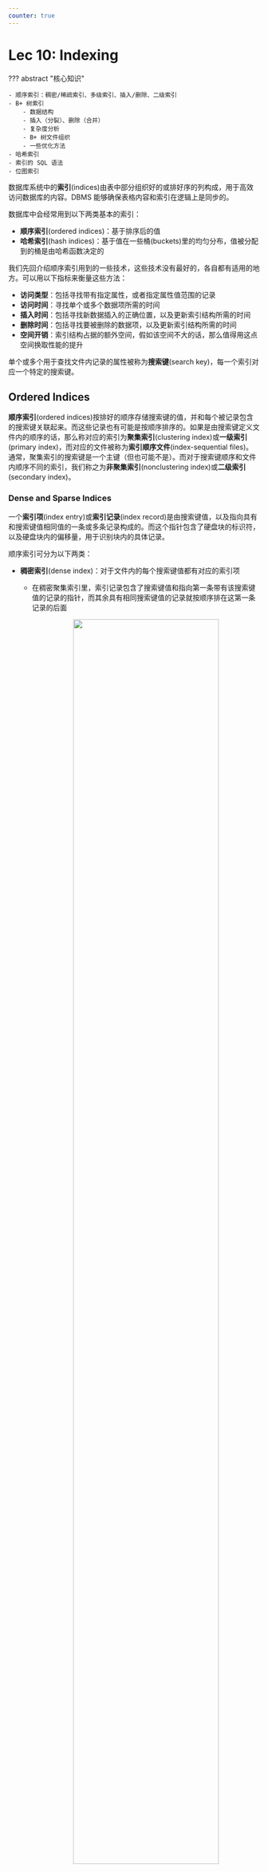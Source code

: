 ```yaml
---
counter: true
---
```


# Lec 10: Indexing

??? abstract "核心知识"

    - 顺序索引：稠密/稀疏索引、多级索引、插入/删除、二级索引
    - B+ 树索引
        - 数据结构
        - 插入（分裂）、删除（合并）
        - 复杂度分析
        - B+ 树文件组织
        - 一些优化方法
    - 哈希索引
    - 索引的 SQL 语法
    - 位图索引

<!-- head 元素一定要放在一级标题下面，不然标题就显示不出来了 -->
<head>
    <script src="https://cdnjs.cloudflare.com/ajax/libs/KaTeX/0.16.7/katex.min.js"
            integrity="sha512-EKW5YvKU3hpyyOcN6jQnAxO/L8gts+YdYV6Yymtl8pk9YlYFtqJgihORuRoBXK8/cOIlappdU6Ms8KdK6yBCgA=="
            crossorigin="anonymous" referrerpolicy="no-referrer">
    </script>
    <link rel="stylesheet" href="https://cdn.jsdelivr.net/npm/pseudocode@latest/build/pseudocode.min.css">
    <script src="https://cdn.jsdelivr.net/npm/pseudocode@latest/build/pseudocode.min.js">
    </script>
</head>

数据库系统中的**索引**(indices)由表中部分组织好的或排好序的列构成，用于高效访问数据库的内容。DBMS 能够确保表格内容和索引在逻辑上是同步的。

数据库中会经常用到以下两类基本的索引：

- **顺序索引**(ordered indices)：基于排序后的值
- **哈希索引**(hash indices)：基于值在一些桶(buckets)里的均匀分布，值被分配到的桶是由哈希函数决定的

我们先回介绍顺序索引用到的一些技术，这些技术没有最好的，各自都有适用的地方。可以用以下指标来衡量这些方法：

- **访问类型**：包括寻找带有指定属性，或者指定属性值范围的记录
- **访问时间**：寻找单个或多个数据项所需的时间
- **插入时间**：包括寻找新数据插入的正确位置，以及更新索引结构所需的时间
- **删除时间**：包括寻找要被删除的数据项，以及更新索引结构所需的时间
- **空间开销**：索引结构占据的额外空间，假如该空间不大的话，那么值得用这点空间换取性能的提升

单个或多个用于查找文件内记录的属性被称为**搜索键**(search key)，每一个索引对应一个特定的搜索键。


## Ordered Indices

**顺序索引**(ordered indices)按排好的顺序存储搜索键的值，并和每个被记录包含的搜索键关联起来。而这些记录也有可能是按顺序排序的。如果是由搜索键定义文件内的顺序的话，那么称对应的索引为**聚集索引**(clustering index)或**一级索引**(primary index)，而对应的文件被称为**索引顺序文件**(index-sequential files)。通常，聚集索引的搜索键是一个主键（但也可能不是）。而对于搜索键顺序和文件内顺序不同的索引，我们称之为**非聚集索引**(nonclustering index)或**二级索引**(secondary index)。


### Dense and Sparse Indices

一个**索引项**(index entry)或**索引记录**(index record)是由搜索键值，以及指向具有和搜索键值相同值的一条或多条记录构成的。而这个指针包含了硬盘块的标识符，以及硬盘块内的偏移量，用于识别块内的具体记录。

顺序索引可分为以下两类：

- **稠密索引**(dense index)：对于文件内的每个搜索键值都有对应的索引项
    - 在稠密聚集索引里，索引记录包含了搜索键值和指向第一条带有该搜索键值的记录的指针，而其余具有相同搜索键值的记录就按顺序排在这第一条记录的后面

        <div style="text-align: center">
            <img src="images/lec10/1.png" width=80%/>
        </div>

    - 在稠密非聚集索引里，索引必须将全部指向带有相同搜索键值的记录的指针存储在列表里

- **稀疏索引**(sparse index)：文件内只有部分搜索键值有对应的索引项
    - 此时**只允许聚集索引**
    - 每个索引项包含了搜索键值和指向第一条带有该搜索键值的记录的指针
    - 为了找到记录，就要找到小于等于我们要找的搜索键值中最大的搜索键值对应的索引项。然后从这条记录出发，顺着指针在文件中寻找，直到找到想要的记录

    <div style="text-align: center">
        <img src="images/lec10/2.png" width=80%/>
    </div>

这种设计中，处理数据库请求的主要成本是将数据块从硬盘带到主存所需的时间。如果索引小到能够放入主存的话，那么搜索的时间就会降低不少。


### Multilevel Indices

当索引很大的时候，查找索引的过程就特别耗时间。为了解决这个问题，我们可以将索引看作文件中的记录，然后为这个索引构建一个稀疏索引。其中原来的索引称为内部索引，而新构建的索引称为外部索引，如下所示：

<div style="text-align: center">
    <img src="images/lec10/3.png" width=60%/>
</div>

要找到某条记录，我们现在外层索引上使用**二分查找**，找到不超过该记录的搜索键值的最大搜索键值对应的记录，对应有一个指向内部索引块的指针。然后在这个内部索引块内找到不超过该记录的搜索键值的最大搜索键值对应的记录，对应有一个指向文件块的指针，这个文件块包含了我们想要寻找的记录。

当索引变得很大很大时，我们可以使用更多级的索引，这称为**多级索引**(multilevel indices)。相比只用二分查找而言，在多级索引上寻找记录能够显著减少 I/O 操作。


### Index Update

#### Insertion

- 首先，系统通过搜索键找到插入记录的地方
- 然后根据不同类型的索引采取不同操作
    - 稠密索引：
        - 如果搜索键值不出现在索引里，那么系统将在合适的位置上插入一个带有该搜索键的新索引
        - 否则的话，
            - 如果索引项存储了指向所有带有相同搜索键的记录的指针，那么系统将在索引项中添加一个指向新记录的指针
            - 否则的话，索引只存储指向第一个带有该搜索键的记录的指针，此时系统将新记录插入到和它搜索键值相同的记录后面
    - 稀疏索引：
        - 假设索引为每个块存储一个项。如果系统创建了新的块，那么就将新的块中得到的搜索键值放入索引中
        - 如果新记录的搜索键值在块内是最小的话，那么系统就讲索引的入口更新到该块上；如果不是的话就不做改动


#### Deletion

删除过程和插入类似：

- 首先，系统要找到要被删除的记录
- 然后根据不同类型的索引采取不同操作
    - 稠密索引：
        - 如果被删除的记录是搜索键值对应的唯一的记录，那么系统将删除掉对应的索引项
        - 否则的话，
            - 如果索引项存储了指向所有带有相同搜索键的记录的指针，那么系统将删除指向被删除记录的指针
            - 否则的话，索引只存储指向第一个带有该搜索键的记录的指针，此时系统将更新索引项，让它指向下一条记录
    - 稀疏索引：
        - 假设索引为每个块存储一个项。如果系统创建了新的块，那么就将新的块中得到的搜索键值放入索引中
        - 否则的话，
            - 如果被删除的记录是该搜索键对应的唯一记录，那么系统将对应的索引记录替换为下一个搜索键值的索引记录。如果下一个搜索键值有索引系那个的话，那么就直接删除，不用被替换
            - 否则的话，指向该记录的搜索键值对应的索引记录会被删除，直接指向下一个有相同搜索键值的记录

---
上述插入和删除的操作同样适用于多级索引中。


### Secondary Indices

前面介绍的二级索引只考虑稀疏索引的情况，事实上二级索引也可以是稠密索引，此时索引的项能够对应全部的搜索键值，并且有指向所有记录的指针。

在候选键上的二级索引好像一个稠密的聚集索引，但区别在于被索引中的连续值指向的一组记录并不是按顺序存储的。

如果一个关系中有多条记录的搜索键值是相同的，那么这样的搜索键称为**非唯一搜索键**(nonunique search key)。

一种在非唯一搜索键上实现二级索引的方法是：二级索引的指针不直接指向记录，而是让每个指针指向一个桶，这个桶里包含了指向文件的指针。下图展示了这样的结构：

<div style="text-align: center">
    <img src="images/lec10/4.png" width=80%/>
</div>

这种方法有一些缺陷：

- 索引访问时间变得更长
- 如果搜索键的重复不多的话，那么会有很多空间被浪费掉

由于二级搜索键的顺序和物理搜索键的顺序不同，所以如果尝试按二级搜索键的顺序扫描文件，那么读取每条记录就好像读取硬盘中的每个块，速度相当慢。

前面介绍的插入和删除过程同样适用于二级索引。

总的来说，二级索引改善了使用除聚集索引的搜索键之外的键进行查询时的表现，但是会为数据库的修改带来额外开销。


## B+ Tree Index Files

索引顺序文件组织的主要缺点是：随着文件规模的增长，索引查找和数据顺序扫描的性能会下降。尽管可通过对文件的重新组织来解决这一问题，但是频繁的重复组织是不能被接受的。因此，我们转而采用 **B+ 树**这一被广泛使用的索引结构，它能够保证在插入和删除数据的情况下仍然能维持效率。尽管 B+ 树会带来额外的插入和删除操作，以及额外空间的开销，但由于能够避免文件的重新组织，因而这点开销是可以被接受的。


### Structure

- B+ 树是一种**平衡树**(balanced tree)，即从根节点出发到叶子节点的所有路径都是等长的。正是这种平衡性质，才让 B+ 树在查找、插入和删除上具有不错的表现
- 下图展示了 B+ 树某个节点的内容，其中有 $n-1$ 个搜索键值 $K_1, K_2, \dots, K_{n-1}$，以及 $n$ 个指针 $P_1, P_2, \dots, P_n$，且搜索键值是排好序的，即对于 $i < j$，有 $K_i < K_j$ 成立

    <div style="text-align: center">
        <img src="images/lec10/5.png" width=70%/>
    </div>

- 先考虑**叶子节点**(leaf node)的结构：对于 $i = 1, \dots, n - 1$，$P_i$ 指向搜索键值为 $K_i$ 的文件记录（元组）；而 $P_n$ 指向下一个叶子节点，以实现高效的顺序文件处理。叶子节点至少有 $\lceil \dfrac{n-1}{2} \rceil$ 个值。
    - 对于叶子节点 $L_i, L_j\ (i < j)$（即 $L_i$ 在 $L_j$ 的左边），$L_i$ 内的每一个搜索键值 $v_i$ 均比 $L_j$ 内的每一个搜索键值 $v_j$ 小

    <div style="text-align: center">
        <img src="images/lec10/6.png" width=90%/>
    </div>

    ??? info "注"

        - 也有 B+ 树的叶子节点有两个指针，分别指向上一个和下一个叶子节点

            <div style="text-align: center">
                <img src="images/lec10/27.png" width=70%/>
            </div>

        - 叶子节点的值也可以是记录的 ID，而且这种实现相当常见

- 而 B+ 树的**非叶子节点**(nonleaf nodes)（有时也称为**内部节点**(internal nodes)）构成了叶子节点的多级（稀疏）索引   
    - 非叶子节点的结构和叶子节点的类似，只是它的指针指向的都是树内节点
    - 每个非叶子节点（不包括根节点）的孩子数量的范围为 $[\lceil \dfrac{n}{2} \rceil, n]$，而根节点孩子数量的范围为 $[2, n]$
    - 节点的指针数称为**扇出**(fanout)
    - 假如某个节点包含 $m (m \le n)$ 个指针，指针 $P_i$ 指向搜索键值比 $K_i$ 小而且不小于 $K_{i-1}$ 的子树；指针 $P_m$ 指向搜索键值不小于 $K_{m-1}$ 的子树；指针 $P_1$ 指向搜索键值比 $K_1$ 小的子树
    - 内部节点的 $K_i$ 值为 $P_{i+1}$ 所指子树的第一个叶子节点的第一个搜索键值

??? example "例子：B+ 数索引结构"

    $n = 4$ 时的 B+ 树：

    <div style="text-align: center">
        <img src="images/lec10/7.png" width=90%/>
    </div>

    $n = 6$ 时的 B+ 树：

    <div style="text-align: center">
        <img src="images/lec10/8.png" width=90%/>
    </div>

前面假设的都是搜索键不重复的情况。如果有重复的搜索键，那么就需要调整一下结构的定义：

- 比如将 $i < j$ 时 $K_i < K_j$ 的条件改为 $K_i \le K_j$ 这样就可以让叶子节点存储重复值了。但这样做会让内部节点也有重复的搜索键值，使得插入和删除操作变得极复杂又昂贵
- 另一种方法是为每个搜索键值用一组记录指针，但这种方法过于复杂，且使访问变得更加低效
- 其实大多数数据库的做法是再拿出一个主键 $A_p$ 和搜索键属性 $a_i$ 并起来，形成一个唯一的复合搜索键 $(a_i, A_p)$


### Quries

下面是在 B+ 树的查询算法：

<pre class="pseudocode" lineNumber="true">
\begin{algorithm}
\caption{Querying a B+ Tree}
\begin{algorithmic}
\PROCEDURE{find}{$v$}
    \STATE
    \COMMENT{Assume no duplicate keys, and returns pointer to the record with}
    \STATE
    \COMMENT{search key value $v$ if such a record exists, and null otherwise}
    \STATE Set $C$ = root node
    \WHILE{($C$ is not a leaf node)}
        \STATE Let $i$ = smallest number such that $v \le C.K_i$
        \IF{there is no such number $i$}
            \STATE $P_m$ = last non-null pointer in the node
            \STATE Set $C = C.P_m$
        \ELIF{($v = C.K_i$)}
            \STATE Set $C = C.K_i$
        \ELSE
            \STATE Set $C = C.P_i$       
            \COMMENT{$v < C.K_i$}
        \ENDIF
    \ENDWHILE
    \STATE
    \COMMENT{$C$ is a leaf node}
    \IF{for some $i$, $K_i = v$}
        \RETURN $P_i$
    \ELSE
        \RETURN null   
        \COMMENT{No record with key value $v$ exists}
    \ENDIF
\ENDPROCEDURE
\end{algorithmic}
\end{algorithm}
</pre>

>个人感觉还是比较好理解的，所以就不做解释了。

此外，我们还能在 B+ 树上查找特定范围 $[lb, ub]$ 内的搜索键值对应的记录，这样的查询称为**范围查询**(range queries)，对应的算法如下所示：

<pre class="pseudocode" lineNumber="true">
\begin{algorithm}
\caption{Range query on B+ tree}
\begin{algorithmic}
\PROCEDURE{findRange}{$lb, ub$}
    \STATE
    \COMMENT{Returns all records with search key value $V$ such that $lb \le V \le ub$}
    \STATE Set resultSet = \{\}
    \STATE Set $C$ = root node
    \WHILE{($C$ is not a leaf node)}
        \STATE Let $i$ = smallest number such that $lb \le C.K_i$
        \IF{there is no such number $i$}
            \STATE $P_m$ = last non-null pointer in the node
            \STATE Set $C = C.P_m$
        \ELIF{($lb = C.K_i$)}
            \STATE Set $C = C.K_i$
        \ELSE
            \STATE Set $C = C.P_i$       
            \COMMENT{$lb < C.K_i$}
        \ENDIF
    \ENDWHILE
    \STATE
    \COMMENT{$C$ is a leaf node}
    \STATE Let $i$ be the least value such that $K_i \ge lb$
    \IF{there is no such $i$}
        \STATE Set $i$ = 1 + number of keys in $C$
        \COMMENT{To force move to next leaf}
    \ENDIF
    \STATE Set done = \FALSE
    \WHILE{(not done)}
        \STATE Let $n$ = number of keys in $C$
        \IF{($i \le n$ \AND $C.K_i \le ub$)}
            \STATE Add $C.P_i$ to resultSet
            \STATE Set i = i + 1
        \ELIF{($i \le n$ \AND $C.K_i > ub$)}
            \STATE done = \TRUE
        \ELIF{($i > n$ \AND $C.P_{n+1}$ is not null)}
            \STATE Set $C = C.P_{n+1}$, and i = 1
            \COMMENT{Move to next leaf}
        \ELSE
            \STATE Set done = \TRUE
            \COMMENT{No more leaves to the right}
        \ENDIF
    \ENDWHILE
    \RETURN resultSet
\ENDPROCEDURE
\end{algorithmic}
\end{algorithm}
</pre>

该算法首先执行类似 $find(lb)$ 的操作，找到起始的叶子节点；然后遍历叶子节点，将那些搜索键值在范围内的记录收集起来，直到发现搜索键值大于 $ub$ 时，或者已经没有可遍历的记录时停止；最后返回收集起来的记录 $resultSet$。

现在我们来考虑一下查询 B+ 数索引的成本：

- 可以发现，如果一共有 $N$ 个记录的话，那么 B+ 树的路径长度不超过 $\lceil \log_{\lceil n/2 \rceil} N\rceil$
- 一般情况下，节点大小和硬盘块的大小是一致的（大概在 4KB 左右）
- 相比一般的树状结构而言，B+ 树的每个节点都很大，所以 B+ 树长得又胖又矮
- 在遍历到最底层的叶子节点时，要查询唯一的搜索键值的话就需要一次额外的随机 I/O 访问
- 范围查询需要额外的成本，因为在到达叶子节点后，还要再检索范围内指针。假如要检索 $M$ 个指针，那么需要访问至多 $\lceil M / (n/2) \rceil + 1$ 个叶子节点。而且，对于二级索引而言，在最坏情况下会带来 $M$ 次的随机 I/O 操作

对于非唯一搜索键，如果想要检索给定搜索键值 $v$ 下的全部记录，那么可以利用过程 $findRange(lb, ub)$，其中 $lb = (v, -\infty), ub = (v, \infty)$，而 $-\infty, \infty$ 分别指代最小和最大的主键值 $A_p$。


### Updates

我们可以将更新记录的过程拆解为：删除旧记录，之后再插入更新后的记录。

在 B+ 树中，插入和删除会更加麻烦，因为要在插入或删除后保留 B+ 树的平衡性，可能因插入后节点过大需要**分裂**(split)开来，也有可能因删除后节点过小需要和其他节点**合并**(coalesce/merge)。这里先暂且不去考虑这些问题，让我们先来大致了解插入和删除的思路：

- **插入**：使用 $find()$ 函数找到插入的叶子节点的位置，然后将搜索键值插入，并确保叶子节点内的搜索键仍然有序
- **删除**：也使用 $find()$ 函数找到要被删除的搜索键值。若存在多个相同的搜索键值，则需要将它们全部找出来并删掉。删掉后还要将被删掉的搜索键值右边的项全部向左移，确保项之间没有空缺

下面详细介绍插入和删除的原理，以及算法。


#### Insertion

为了方便理解，先来看些简单的例子。

??? example "例子"

    === "例1"

        这是原来的 B+ 树：

        <div style="text-align: center">
            <img src="images/lec10/7.png" width=90%/>
        </div>

        插入 Adam 后的 B+ 树：

        <div style="text-align: center">
            <img src="images/lec10/9.png" width=90%/>
        </div>

        继续插入 Lamport 后的 B+ 树：

        <div style="text-align: center">
            <img src="images/lec10/10.png" width=90%/>
        </div>

    === "例2"

        一组动画演示（两个不同的例子）：

        ??? play "动画演示1"

            <div style="text-align: center">
                <img src="images/lec10/28.gif" width=90%/>
            </div>

        ??? play "动画演示2"

            <div style="text-align: center">
                <img src="images/lec10/29.gif" width=90%/>
            </div>

插入操作可以概括为：

1. 找到正确的叶子节点 $L$。
2. 按顺序在 $L$ 内插入新的项。
    - 如果 $L$ 有足够空间的话，插入操作就此结束。
    - 否则（**上溢**(overflow)）将 $L$ 分裂成 $L$ 和 $L_2$ 两个节点。将 $L$ 中原有的项均匀分配到两个节点上，并将中间项复制给父节点。在 $L$ 的父节点里面插入一个指向 $L_2$ 的项。
3. 如果要分裂内部节点的话，同样重新分配里面的项，不要忘记将中间项推到上一层的节点。

插入操作的算法如下所示：

<pre class="pseudocode" lineNumber="true">
\begin{algorithm}
\caption{Insertion of entry in a B+ tree}
\begin{algorithmic}
\PROCEDURE{insert}{$value\ K, pointer\ P$}
    \IF{(tree is empty)}
        \STATE create an empty leaf node $L$, which is also the root
    \ELSE
        \STATE Find the leaf node $L$ that should contain key value $K$
    \ENDIF
    \IF{($L$ has less than $n-1$ key values)}
        \STATE insert\_in\_leaf($L, K, P$)
    \ELSE
        \STATE Create node $L'$
        \STATE Copy $L.P_1, \dots, L.K_{n-1}$ to a block of memory $T$ that can
        \STATE $\quad \quad$ hold $n$ (pointer, key-value) pairs
        \STATE insert\_in\_leaf($T, K, P$)
        \STATE Set $L'.P_n = L.P_n$; Set $L.P_n = L'$
        \STATE Erase $L.P_1$ through $L.K_{n-1}$ from $L$
        \STATE Copy $T.P_1$ through $L.K_{n-1}$ from $L$
        \STATE Copy $T.P_{\lceil n / 2\rceil + 1}$ through $T.K_n$ from $T$ into $L'$ starting at $L'.P_1$
        \STATE Let $K'$ be the smallest key-value in $L'$
        \STATE insert\_in\_parent($L, K', L'$)
    \ENDIF
\ENDPROCEDURE
\end{algorithmic}
\end{algorithm}
</pre>

如果插入操作会导致节点分裂的话，那就要自底向上递归处理分裂的问题，直到没有节点分裂，或者创建了新的根节点为止。

该过程还用到了两个子过程 $insert\_in\_leaf$ 和 $insert\_in\_parent$，算法如下： 

<pre class="pseudocode" lineNumber="true">
\begin{algorithm}
\caption{Subsidiary procedures for insertion of entry in a B+ tree}
\begin{algorithmic}
\PROCEDURE{insertInLeaf}{$node\ L, value\ K, pointer\ P$}
    \STATE
    \COMMENT{Cannot use underlines in procedure names in pseudocode.js}
    \IF{($K < L.K_1$)}
        \STATE insert $P, K$ into $L$ just before $L.P_1$
    \ELSE
        \STATE Let $K_i$ be the highest value in $L$ that is less than or equal to $K$
        \STATE Insert $P, K$ into $L$ just after $L.K_i$
    \ENDIF
\ENDPROCEDURE
\STATE $\quad$
\STATE $\quad$
\PROCEDURE{insertInParent}{$node\ L, value\ K', node\ N'$}
    \STATE
    \COMMENT{Cannot use underlines in procedure names in pseudocode.js}
    \IF{($N$ is the root of the tree)}
        \STATE Create a new node $R$ containing $N, K, N'$
        \COMMENT{$N, N'$ are pointers}
        \STATE Make $R$ the root of the tree
        \RETURN
    \ENDIF
    \STATE Let $P = parent(N)$
    \IF{($P$ has less than $n$ pointers)}
        \STATE Insert ($K', N'$) in $P$ just after $N$
    \ELSE
        \COMMENT{Split $P$}
        \STATE Copy $P$ to a block of memory $T$ that can hold $P$ and $(K', N')$
        \STATE Insert ($K', N'$) into $T$ just after $N$
        \STATE Erase all entries from $P$; Create node $P'$
        \STATE Copy $T.P_1, \dots, T.P_{\lceil (n+1) / 2 \rceil}$ into $P$
        \STATE Let $K'' = T.K_{\lceil (n+1) / 2 \rceil}$
        \STATE Copy $T.K_{\lceil (n+1) / 2 \rceil} \dots T.P_{n+1}$ into $P'$
        \STATE insert\_in\_parent($P, K'', P'$)
    \ENDIF
\ENDPROCEDURE
\end{algorithmic}
\end{algorithm}
</pre>


#### Deletion

同样为了便于理解，先来看这个例子：

??? example "例子"

    === "例1"

        这是原来的 B+ 树：

        <div style="text-align: center">
            <img src="images/lec10/9.png" width=90%/>
        </div>

        删掉 Srinivasan 后的 B+ 树：

        <div style="text-align: center">
            <img src="images/lec10/11.png" width=90%/>
        </div>

        继续删掉 Singh 和 Wu 后的 B+ 树：

        <div style="text-align: center">
            <img src="images/lec10/12.png" width=90%/>
        </div>

        继续删掉 Gold 后的 B+ 树：

        <div style="text-align: center">
            <img src="images/lec10/13.png" width=90%/>
        </div>

    === "例2"

        一组动画演示（两个不同的例子）：

        ??? play "动画演示1"

            <div style="text-align: center">
                <img src="images/lec10/30.gif" width=80%/>
            </div>

        ??? play "动画演示2"

            <div style="text-align: center">
                <img src="images/lec10/31.gif" width=90%/>
            </div>

删除操作的步骤如下：

1. 找到正确的叶子节点 $L$。
2. 移除指定的项。
    - 如果 $L$ 有一半还是满的话，删除操作到此为止。
    - 否则（**下溢**(underflow)）需要先尝试和兄弟节点**合并**；如果合并失败的话（合并后项数超过节点容量）再**重新分配**(redistribute)这两个节点（$L$ 和兄弟节点）的内容（更准确的说法是从兄弟节点中“**借**”(borrow)一个项过来）。
3. 如果要合并的话，必须删除 $L$ 父节点中指向 $L$ 的那项。

!!! warning "注意"

    由于删除操作是自底向上的，所以叶子节点删除哪个值，内部节点并不关心——它只在乎是否出现下溢的情况。因此可能存在某个项不在叶子节点，但是在内部节点的现象。

    >感谢 [@QiuLichao](https://github.com/QiuLichao) 的解释！

下面展示了删除操作的算法：

<pre class="pseudocode" lineNumber="true">
\begin{algorithm}
\caption{Deletion of entry from a B+ tree}
\begin{algorithmic}
\PROCEDURE{delete}{$value\ K, pointer\ P$}
    \STATE find the leaf node $L$ that contains $(K, P)$
    \STATE delete\_entry($L, K, P$)
\ENDPROCEDURE
\STATE $\quad$
\STATE $\quad$
\PROCEDURE{deleteEntry}{$node\ N, value\ K', pointer\ P$}
    \STATE delete($K, P$) from $N$
    \IF{($N$ is the root \AND $N$ has only one remaining child)}
        \STATE make the child of $N$ the new root of the tree and delete $N$
    \ELIF{($N$ has too few values/pointers)}
        \STATE Let $N'$ be the previous or next child of $parent(N)$
        \STATE Let $K'$ be the value between pointers $N$ and $N'$ in $parent(N)$
        \IF{(entries in $N$ and $N'$ can fit in a single node)}
            \STATE
            \COMMENT{Coalesce nodes}
            \IF{($N$ is predecessor of $N'$)}
                \STATE swap\_variables($N, N'$)
            \ENDIF
            \IF{($N$ is not a leaf)}
                \STATE append $K'$ and all pointers and values in $N$ to $N'$
            \ELSE
                \STATE append all $(K_i, P_i)$ pairs in $N$ to $N'$; set $N'.P_n = N.P_n$
            \ENDIF
            \STATE delete\_entry($parent(N), K', N$); delete node $N$
        \ELSE
            \STATE
            \COMMENT{Redistribution: borrow an entry from $N'$}
            \IF{($N'$ is a predecessor of $N$)}
                \IF{($N$ is a nonleaf node)}
                    \STATE let $m$ be such that $N'.P_m$ is the last pointer in $N'$
                    \STATE remove $(N'.K_{m-1}, N'.P_m)$ from $N'$
                    \STATE insert $(N'.P_m, K')$ as the first pointer and value in $N$,
                    \STATE $\quad \quad$ by shifting other pointers and values right
                    \STATE replace $K'$ in $parent(N)$ by $N'.K_{m-1}$
                \ELSE
                    \STATE let $m$ be such that $(N'.P_m, N'.K_m)$ is the last pointer/value
                    \STATE $\quad \quad$ pair in $N'$
                    \STATE remove $(N'.P_m, N'.K_m)$ from $N'$
                    \STATE insert $(N'.P_m, N'.K_m)$ as the first pointer and value in $N$,
                    \STATE $\quad \quad$ by shifting other pointers and values right
                    \STATE replace $K'$ in $parent(N)$ by $N'.K_m$
                \ENDIF
            \ELSE
                \STATE ... symmetric to the $\mathbf{if}$ case ...
            \ENDIF
        \ENDIF
    \ENDIF
\ENDPROCEDURE
\end{algorithmic}
\end{algorithm}
</pre>


### Complexity

尽管 B+ 树的插入和删除操作较为复杂，但是它们仅需相对较少的 I/O 操作，而且和树的高度成正比。

若已知记录数为 $N$，B+ 树节点最大指针数为 $n$（也就是说节点内最多可以放 $n-1$ 个搜索键值），那么树的高度计算公式为：

- **最好情况**（每个节点都塞满）：$H_{\min} = 1 + \lceil \log_n \lceil \dfrac{N}{n-1} \rceil \rceil$
- **最坏情况**（根节点只有2个子树，其他节点只有最大扇出一半数量的子树）：$H_{\max} = 2 + \lfloor \log_{\lceil n / 2 \rceil} \lceil \dfrac{1}{2} \cdot \dfrac{N}{(n-1) / 2} \rceil \rfloor$

虽然 B+ 树仅能保证节点中至少有一半是满的（根据定义），但如果搜索键值是随机被插入进来的话，那么平均每个节点有 2/3 的内容是被填满的；如果是按顺序插入的话，那么还是只有一半是满的。

??? example "例子"

    === "题目"

        <div style="text-align: center">
            <img src="images/lec10/41.png" width=80%/>
        </div>

    === "解答"

        >答案由 Gemini 2.5 pro 生成，且经过笔者验证。

        答案：A

        我们需要先确定B+树的阶数（或扇出率），才能计算其高度。

        1. 计算内部节点的阶数 (p)
        
            一个内部节点包含 `p-1` 个键值和 `p` 个指针。其大小必须小于等于节点大小。

            $$(p-1) \times 32B + p \times 8B \le 2048B$$

            $$32p - 32 + 8p \le 2048$$

            $$40p \le 2080$$

            $$p \le 52$$

            所以，内部节点的阶数（最大扇出）为 **52**。

        2. 计算叶子节点能容纳的条目数 (k)

            一个叶子节点包含多个 `(键值, 记录指针)` 对，以及一个指向下一个叶子节点的指针。

            $$k \times (32B + 8B) + 8B \le 2048B$$

            $$40k \le 2040$$

            $$k \le 51$$

            所以，一个叶子节点最多能容纳 **51** 个索引条目。

        3. 计算树的高度 (h)

            * **叶子节点数量**: `总记录数 / 每个叶子节点的条目数` = `20,000 / 51` ≈ 392.15。因此，至少需要 **393** 个叶子节点。

            * **确定高度**: 设树高为 `h`，根节点为第1层。第 `h` 层的节点数（叶子节点数）必须大于等于393。
                * 如果 h=2，最多有 `52` 个叶子节点，`52 < 393`，不够。
                * 如果 h=3，最多有 `52 * 52 = 2704` 个叶子节点，`2704 > 393`，足够。

            * 因此，B+树的高度 **h = 3**。

        !!! warning "注意"

            Gemini 只讨论了最理想的情况。我们还得考虑最坏情况——可以直接拿例子上面的公式计算：

            $$
            h = 2 + \lfloor \log_{\lceil 26\rceil} \lceil \dfrac{1}{2} \cdot \dfrac{20000}{(25.5)} \rceil \rfloor = 3
            $$

        ---
        总开销 = 索引查询开销 + 数据块读取开销

        1. 索引查询开销
            * 要到达叶子节点，需要从根节点开始，逐层向下访问。树的高度为3，所以需要读取3个节点（根节点、1个中间节点、1个叶子节点）。
            * 每次读取一个新节点都需要一次 `seek`。
            * 开销: **3 seek + 3 transfer**

        2. 数据块读取开销
            * 因为这是**聚集索引**，所以索引项指向的数据记录在物理上是连续存储的。
            * 题目告知结果包含在 **5 个**数据块中。由于数据连续，我们只需要一次 `seek` 来定位到第一个数据块，然后就可以顺序读取这 5 个块。
            * 开销: **1 seek + 5 transfer**

        3. 总开销
            * **Total Seek**: `3 (for index) + 1 (for data) = 4 seek`
            * **Total Transfer**: `3 (for index) + 5 (for data) = 8 transfer`

        最终的开销为 4 seek + 8 transfer。



### Nonunique Search Keys

事实上，前面我们假设了搜索键值都是唯一的。而对于非唯一的搜索键，我们也了解了一种通过创建复合搜索键来使搜索键变得唯一的方法。通过修改 B+ 树的结构，能够让 B+ 树支持重复搜索键的查找、插入和删除操作，具体来说有以下几种方法：

- 每个搜索键值仅存储一次，并为每个搜索键值保留一个记录指针的桶（或列表），以处理非唯一的搜索键。这种方法能够有效利用空间，但是它使得 B+ 树的实现更为复杂，因为桶是变长的，且随叶子节点的变大而变大；而且如果将桶放在不同的硬盘块里，那么还会产生额外的 I/O 操作时间。

    <div style="text-align: center">
        <img src="images/lec10/32.png" width=70%/>
    </div>

- 对每个记录只存储一次搜索键值。该方法能让分裂叶子节点操作保持不变。但它让分裂和查找中间节点的操作变得相当复杂，因为两个叶子可能会包含相同的搜索键值；且会带来更高的空间开销。

    <div style="text-align: center">
        <img src="images/lec10/33.png" width=80%/>
    </div>

而这两种方法的共同缺点是：影响了记录删除的效率，在最坏情况下删除的复杂度与记录数呈线性关系。而在搜索键是唯一的情况下时，记录删除在最坏情况下的复杂度与记录数呈对数关系。

因此，在大多数数据库系统中，B+ 树实现仅用于处理唯一的搜索键，且会通过自动增加记录 id 或别的属性来使搜索键变得唯一。


## B+ Tree Extension

### B+ Tree File Organization

前面介绍过索引顺序文件组织的主要缺点：随文件规模增长，性能不断降低。因此，我们将 B+ 树直接作用在文件上来解决这一问题。具体来说，就是将文件中的真实记录存储在 B+ 树的叶子节点上，我们称这样的文件组织为 **B+ 树文件组织**(B+ tree file organization)。由于记录通常比指针大，因此能被存储在叶子节点内的记录的最大数量比非叶子节点的指针数量更少；可即便如此，我们仍然要求叶子节点有一半内容是满的。一种 B+ 树文件组织如下所示：

<div style="text-align: center">
    <img src="images/lec10/14.png" width=80%/>
</div>

B+ 树文件组织的插入和删除操作和前面介绍过的方法无异，故不再赘述。

在使用 B+ 树文件组织时，空间利用尤为重要，因为一条记录占据的空间远比一个搜索键或指针来的大。我们可以通过在分裂或合并时的重分配(redistribution)操作中<u>考虑更多的兄弟节点</u>来提升空间的利用，这种方法在叶子节点和非叶子节点上均可行。总的来说，如果在重分配时考虑到 $m$ 个节点（$m - 1$ 个兄弟节点），那么每个节点确保获得至少 $\lfloor (m-1)n / m\rfloor$ 个项。然而，考虑更多节点会让更新成本变得更高。

注意到无论是在 B+ 树索引结构还是文件组织中，相邻的叶子节点有可能位于硬盘的不同位置上。尽管在一组新的记录上建立 B+ 树时考虑到为相邻的叶子节点分配连续的硬盘块，但是在多次插入和删除操作后，这里的有序性就会被打破，从而导致硬盘访问时间的增加。因此可能需要通过重构来恢复这个有序性。

B+ 树文件组织可以用于存储大对象（比如 SQL 的 clobs 和 blobs），具体做法是将大对象拆分为多个小记录，这些记录按顺序编号，作为 B+ 树上的搜索键。


### Secondary Indices and Record Relocation

对于 B+ 树这样的文件组织，有时会遇到即使没有更新记录内容，也会导致记录位置被改变的情况。比如 B+ 树的某个叶子节点发生分裂了，那么就会有一些记录被移动到新的节点上，这时所有存储指向这些被移动过的记录的指针的二级索引就要被更新，即使它们对应的记录内容没有发生改变，而这会带来较大的开销。

为了解决这一问题，在二级索引中，我们不再存储指向这些被索引记录的指针，而是存储一级索引的搜索键属性（就是说上层的索引不要存最底层的记录，只要存下一层的索引就行了）。虽然这样会让访问成本更高（需要额外的步骤），但是这能减少文件重组织的成本。


### Indexing Strings

为字符串属性创建 B+ 树索引会有一些问题，下面列出这些问题以及对应的解决方案：

- 字符串可能是变长的
    - 解决方案：（没看懂课本的做法，貌似还是正常的分裂和合并？）
- 字符串可能会很长，导致节点的低扇出，从而让 B+ 树变得很高
    - 解决方案：通过**前缀压缩**(prefix compression)（仅存储搜索键值的前缀部分，但足以区分搜索键值）提升扇出


### Bulk Loading of B+ Tree Indices

**批量加载**(bulk loading)是指一次向索引插入多个项的操作。一种实现方法是：

- 创建一个包含关系中的索引项的临时文件
- 然后按搜索键为文件内容排序（后面会介绍一些高效的排序算法）
    - 这样做的好处是：如果按排好的顺序插入项的话，那么这些项也是连续进入某个节点的，那么只需要向该节点写入一次即可。
    - 如果 B+ 树是空的话，那么所有节点仅需一次写入即可。具体来说，可通过**自底向上**(bottom-up)的 B+ 树构造实现更快的构造。大多数数据库系统都会用到排序和自底向上构造的技术。
- 扫描排好序的文件，将项插入到索引中


### Design Choice

在 B+ 树的设计中，我们需要考虑以下因素：

- **节点大小**
    - 存储设备的速度越慢，对应的 B+ 树最优节点大小越大
        - HDD：~1 MB
        - SSD：~10 KB
        - 内存：~512 B
    - 最优大小还取决于工作量，比如叶子节点的扫描和从根节点到叶子结点的遍历所需的节点大小不同
- **合并阈值**(merge threshold)
    - 有些 DBMS 在节点内容低于一半时不会进行合并操作
        - B+ 树节点内的平均占据率为 69%
    - 延迟更新操作能够减少重新组织的量
    - 或者也可以让小节点存在，然后周期性地重新组织整棵树
- **变长键**(variable-length keys)，包括以下方法：
    - 指针：将指向元组属性的指针作为键存储起来，可节省空间但影响效率（这样的树也称为 T 树(T-trees)）
    - 变长节点：索引中的节点大小是可变的，需要谨慎的内存管理，所以一般不会用这种方法
    - 填充：总是将键填充至该键类型的最大长度，但会造成很大的空间浪费，所以一般也不会用
    - 键映射/间接引用：将映射到键值列表的指针数组嵌入到节点中，不仅能节省空间，有时还可以加快查询速度
- **节点内搜索**(intra-node search)
    - 线性搜索：
        - 从头到尾扫描节点内的键，无需担心排序问题，使得插入和删除更快；但时间复杂度为 $O(n)$，效率不高
        - 可通过 SIMD 指令实现向量化
    - 二分搜索：跳至中间键，根据比较结果选择左侧或右侧节点进行下一步的比较，效率更高（时间复杂度 $O(\log n)$）；但插入操作的成本会更大，因为我们必须要维护节点的顺序
    - 插值搜索：基于已知的键的分布（利用节点内的元数据），估计目标键的位置。虽然这是最快的方法，但应用场景很少


### Optimizations

设计 B+ 树时还可以考虑以下优化方案：

- **前缀压缩**(prefix compression)
    - 相同叶子节点内（排好序）的键可能有相同的前缀
    - 在这种情况下，我们就不存储完整的键，而是先提取共同的前缀，然后为每个键存储唯一的后缀

    <div style="text-align: center">
        <img src="images/lec10/34.png" width=40%/>
    </div>

- **去重**(deduplication)
    - 如果存在不唯一索引，那么就可能会有某个叶子节点存储一个键的多份拷贝的情况
    - 此时叶子结点可以仅存储其中一份拷贝，但需要维护一个由包含该键的元组构成的“文档列表(posting list)”（类似哈希表）

    <div style="text-align: center">
        <img src="images/lec10/35.png" width=50%/>
    </div>

- **后缀截断**(suffix truncation)
    - 内部节点中的键仅用于“引导流量”
    - 所以内部节点仅存储需要的最小前缀，仍然确保正确的引导

    <div style="text-align: center">
        <img src="images/lec10/36.gif" width=50%/>
    </div>

- **指针混编**(pointer swizzling)
    - 节点使用页 id，以引用其他索引的节点。DBMS 在遍历时必须从页表中获取相应的内存位置
    - 如果要找的页被钉在缓存池中，那么就要存储原始指针而非页 id，避免从页表中查找地址

    ??? example "例子"

        === "原来（存储页 id）"

            <div style="text-align: center">
                <img src="images/lec10/37.png" width=50%/>
            </div>

        === "现在（存储页的原始指针）"

            <div style="text-align: center">
                <img src="images/lec10/38.png" width=50%/>
            </div>

            可以看到，现在我们就无需访问缓存池就可以知道页的地址了！


- **批量插入**(bulk insert)：构建一棵新的 B+ 树的最快方法是先对键排序，然后自底向上构建索引

    <div style="text-align: center">
        <img src="images/lec10/39.png" width=70%/>
    </div>


### B Tree Index Files

**B 树索引**和 B+ 树索引类似，但主要的区别是 B 树消除了搜索键值的存储冗余，也就是说每个搜索键值在 B 树中仅出现一次（如果搜索键值是唯一的话）。因此，在 B 树的非叶子节点上，每个搜索键都要用一个额外的指针指向文件记录或者装有关联搜索键的桶。下图就是一个 B 树索引的例子：

<div style="text-align: center">
    <img src="images/lec10/15.png" width=90%/>
</div>

下面两张图分别展示了 B 树的叶子节点（图 a）和非叶子节点（图 b）的结构：

<div style="text-align: center">
    <img src="images/lec10/16.png" width=70%/>
</div>

在非叶子节点中，$P_i$ 表示树指针，$B_i$ 表示桶或文件记录指针。在一般的 B 树中，叶子节点里有 $n-1$ 个键，非叶子节点里有 $m-1$ 个键，其中 $m < n$。

在 B 树上进行查找时，有时我们可能在到达叶子节点前就找到了想要找的值。但是由于非叶子节点上的搜索键数量相比 B+ 树更少，即有更少的扇出，所以 B 树会比（存储相同内容的） B+ 树更高。总的来说 B 树上的查找时间和搜索键数量的对数呈正比。

B 树的删除操作更为复杂，因为被删除的项还可能会出现在非叶子节点上。具体来说，如果搜索键 $K_i$ 被删掉的话，那么出现在 $P_{i+1}$ 所指向的子树中最小的搜索键必须被移动到原来被 $K_i$ 占据的地方。相对而言，插入操作只是变得略微复杂些。

对于更大规模的索引，B 树的空间优势没法显现出来。因此大多数的数据库系统还是采用 B+ 树。


### Indexing on Flash Storage

前面的介绍中，我们都是假设数据被存储在硬盘中——现在我们来看一下将索引用于闪存或 SSD 的情况。

- B+ 树的节点大小和闪存页的大小相匹配
- 前面介绍过的批量加载和自底向上构建的方法仍然适用于 SSD 中，且仍然能发挥不错的效果。对于后者，它还能减少页的写操作（之前介绍过，闪存的写操作比较复杂），从而能显著提升性能
- 为了降低闪存的擦除次数，一种方法是为 B+ 树的内部节点添加缓冲区，用于临时记录更新情况，之后将更新操作下传到更低层的节点上；另一种方法是创建多棵树，并将它们合并起来


### Indexing in Main Memory

当然也可以对在内存中的数据进行索引！

- 如果 B+ 书的节点小到能够放在一个高速缓存行里，那么会为在内存中的数据带来更好的性能，因为这样的 B+ 树能让索引操作遇到的高速缓存失效的情况更少


## Hash Indices

**哈希**(hashing)是一种在内存中建立索引的常用技术，这样的索引可能被临时用于连接操作或作为主存数据库的永久结构。哈希也能够用于组织文件内的记录，尽管实际上用的不多。下面我们仅关注在内存中的哈希索引。

???+ note "哈希表(hash tables)"

    - 哈希表实现了一种关联数组（键 -> 值）的抽象数据类型，里面的内容是无序的
    - 访问哈希表的平均时间复杂度为 $O(1)$（最坏情况下的时间复杂度为 $O(n)$），空间复杂度为 $O(n)$
        - 虽然看起来只有 $O(1)$，但在现实情况下我们不能忽视常数的影响
    - 哈希表的实现包含以下部分：
        - **哈希函数**(hash functions)：实现了将一个较大的键空间映射到一个较小的域内，用于计算数组（桶或槽）的索引位置。
            - 在选择哈希函数时，我们需要权衡**速度**与**冲突概率**（即两个键被映射到同一槽位的情况）。
            - 在极端情况下，一个总是返回相同值的哈希函数虽然速度极快，但会导致持续的冲突；而另一个极端是"完美"哈希函数虽能完全避免冲突，但其计算速度过于缓慢。所以最好的方案是介于两者之间的——在保持较快运算速度的同时实现较低的冲突率。
            - 这里我们不会考虑[用于密码学的安全哈希函数](https://en.wikipedia.org/wiki/Cryptographic_hash_function)，因为这样的哈希函数是在 DBMS 内部实现的，我们无需担心信息泄露的问题。
        - **哈希方案**(hash schemes)：处理哈希后冲突的方法。我们需要权衡好通过分配更大的哈希表以减少冲突，和冲突发生时执行额外操作这两种方案。


在哈希中，我们用**桶**(bucket)来指代一个存储单条或多条记录的存储单元，它一般是一个关于索引项或记录（用于**哈希文件组织**(hash file organization)中）的链表。形式上，我们用 $K$ 表示所有搜索键值的集合，$B$ 表示所有桶地址的集合，那么**哈希函数**(hash function) $h$ 就是一个从 $K$ 到 $B$ 的一个函数。这个桶集合实际上是一个指针数组，每个指针存储的是链表（桶）的头。

要想插入一条搜索键值为 $K_i$ 的记录，我们先计算 $h(K_i)$，得到该记录对应的桶地址，然后我们将这条记录的索引项加到偏移量为 $i$ 的列表上。这种方法称为**溢出链**(overflow chaining)，有时也称为**闭寻址**(closed addressing)。也有一种开寻址的方法，但不适合用于数据库的索引中，因为开寻址不支持高效的删除操作。

哈希索引支持对搜索键的相等性**查询**（比一比哈希函数值就行了），但不支持范围查询（而 B+ 树均支持）。而**删除**操作相当直接：用哈希函数找到对应的桶后，删除桶里的指定记录就行了。

对于插入操作，如果桶没有足够多的空间的话，那么就发生了**桶溢出**(bucket overflow)的问题，这时就要用**溢出桶**(overflow buckets)来解决这一问题。具体来说：如果记录必须要被插入到桶 $b$，而 $b$ 是满的话，那么系统将为 $b$ 提供一个溢出桶，然后将记录插入到这个溢出桶里。如果溢出桶也满的话，那么系统就会再提供一个溢出桶，以此类推。这些溢出桶用一个链表连接起来，就得到了前面提到的**溢出链**，如下所示：

<div style="text-align: center">
    <img src="images/lec10/17.png" width=60%/>
</div>

如果我们能够提前知道需要被索引的记录数量的话，那么我们就能分配足够大的桶，从而避免了桶溢出的问题。

当多个记录对应的搜索键值相等时，就会导致记录（在所有桶的）分布的不均匀（或称为**偏斜**(skew)），这很有可能是因为我们选择的哈希函数不够好。因此在选择哈希函数时要注意这个问题，以减小偏斜的发生。

为了减小桶溢出的概率，我们让桶的数量为 $\dfrac{n_r}{f_r} \cdot (1 + d)$，其中 $n_r$ 为记录总数，$f_r$ 为每个桶的记录数量，$d$ 是一个任意数值(fudge factor)，通常设为 0.2 左右。此时桶内 20% 的空间是空的，虽然看起来有些浪费空间，但它能够减少桶溢出的发生。

前面介绍的哈希索引都是固定桶数的，这种哈希称为**静态哈希**(static hashing)，它有一个问题：我们需要知道有多少记录被存储在索引里，否则的话桶的容量可能不太够用。为了解决这个问题，当记录量大到一定程度时就要重构哈希索引，增加桶的数量，但这样做会耗费不少时间。像这种能够让桶的数量增长的哈希称为**动态哈希**(dynamic hashing)，**线性哈希**(linear hashing)和**可扩展哈希**(extendable hashing)都属于此类。

??? info "更多的哈希方案！"

    这一部分属于进阶内容，这里只是稍微带过一下，感兴趣的读者可以自行查阅资料了解。下面将根据静态和动态之分来列举一些常见的方案：

    - 静态哈希方案

        - **线性探测哈希**(linear probe hashing)：见我的 [FDS 笔记](../../algorithms/fds/5.md#open-addressing)，里面还讲了一些更进阶的算法

            ??? play "动画演示"

                <div style="text-align: center">
                    <img src="images/lec10/21.gif" width=70%/>
                </div>

        - **布谷鸟哈希**(cuckoo hashing)：使用多个哈希函数，在哈希表上找到多个可插入的位置

            ??? play "动画演示"

                <div style="text-align: center">
                    <img src="images/lec10/22.gif" width=70%/>
                </div>

            - 在插入前，检查这些位置上是否是空的，然后从空位置上挑一个放进去
            - 如果没有空位置，就驱逐其中一个位置上的元素，然后重新哈希，找到新位置
            - 此时查找和删除的时间复杂度均为 $O(1)$


    - 动态哈希方案
        - **链哈希**(chained hashing)：就是正文部分主要介绍的哈希方案，这里就不展开介绍了

            ??? play "动画演示"

                <div style="text-align: center">
                    <img src="images/lec10/23.gif" width=80%/>
                </div>

        - **可扩展哈希**(extendible hashing)：链哈希的一种变体，能使哈希表中多个槽位指向相同的桶链。背后的思想是：分裂并移动桶的内容，并增加查找哈希表中条目时需要检查的位数。

            ??? play "动画演示"

                <div style="text-align: center">
                    <img src="images/lec10/24.gif" width=80%/>
                </div>

        - **线性哈希**(linear hashing)：

            - 哈希表维护一个跟踪下一个要分裂的桶的指针；当任意桶出现溢出时，就分裂这个指针指向的桶。
            - 使用多重哈希，为给定的键找到正确的桶
            - 可采用不同的溢出处理方法

            ??? play "动画演示"

                === "查找和插入"

                    <div style="text-align: center">
                        <img src="images/lec10/25.gif" width=90%/>
                    </div>

                === "删除"
                    
                    <div style="text-align: center">
                        <img src="images/lec10/26.gif" width=90%/>
                    </div>


## Multiple-Key Access

前面讲到的搜索键大多是由单个属性构成的，而对于由多个属性构成的搜索键，我们称为**复合搜索键**(composite search keys)。假如对属性 $A_1, \dots, A_n$ 索引，那么搜索键值可以被表示为 $(a_1, \dots, a_n)$ 的元组形式。此时搜索键值的顺序遵循**词典序**(lexicographic ordering)。

对于某些查询，使用复合搜索键构成的索引能够提升查询效率。比如对于以下查询：

```sql
SELECT ID
FROM instructor
WHERE dept_name = 'Finance' AND salary = 80000;
```

我们创建复合搜索键 $(dept\_name, salary)$，并在其基础上建立起有序索引（比如 B+ 树索引），从而实现高效的查找。

实际上，上述复合搜索键还适用一个为相等条件，一个为范围条件的查询，以及单属性的查询，比如：

```sql
SELECT ID
FROM instructor
WHERE dept_name = 'Finance' AND salary < 80000;

SELECT ID
FROM instructor
WHERE dept_name = 'Finance';
```

但这种搜索键不适用于两个属性均为范围条件的查询，比如：

```sql
SELECT ID
FROM instructor
WHERE dept_name < 'Finance' AND salary < 80000;
```

因为满足条件的这些记录可能位于不同的硬盘块内，而文件内的记录是有序的，因此会带来很多的 I/O 操作。

---
**覆盖索引**(covering indices)：存储某些属性（并非搜索键属性）以及指向记录的指针的索引。使用这种索引能够减小搜索键的规模，从而为非叶子节点带来更大的删除，降低索引树的高度。


## Indices in SQL

- 虽然 SQL 标准里没有指明任何和索引相关的语法，但大多数的数据库支持用 SQL 命令创建和删除索引，语法格式大致如下：

    ```sql
    CREATE INDEX <index-name> ON <relation-name> (<attribute-list>);
    DROP INDEX <index-name>;
    ```

- 如果想要将候选键作为搜索键的话，可以用 `CREATE UNIQUE INDEX` 来实现。
- 当用户发起的查询能够从索引中获利的话，那么 SQL 查询处理器会自动使用该索引。
- 对那些在查询语句中作为选择条件或连接条件的属性而言，索引会很有帮助，因为它能够显著减少查询的成本。
- 然而，如果创建太多的索引的话，就会降低更新的处理，因为更新操作也会涉及到所有受影响的索引，所以在创建索引前要先想好是否有必要用到这个索引。
- 如果某个关系有主键的话，那么大多数数据库系统会自动根据主键创建索引，如果不这么做的话，当插入元组的时候，整个关系都要被扫描一遍，以确保主键约束是满足的。
- 通常，为外键属性创建索引是一个好主意，因为大多数的连接操作都是在外键索引和主键索引属性上进行的，对这种情况而言查询的效率会因为索引而变得更高。


## Write-Optimized Index Structure

B+ 树索引结构的一大缺点是随机的写操作对性能带来了负面影响。在 SSD 上，虽然随机 I/O 操作相当快，但写操作的成本还是很大。因此，我们接下来会介绍一些写优化的索引结构，来处理高写入/插入率带来的工作量。


### LSM Trees

**LSM 树**，全称**日志结构合并树**(log-structured merge tree)，是由多棵 B+ 树构成的，包括一棵在内存里的树 $L_0$，以及在硬盘里的树 $L_1, L_2, \dots, L_k$ 构成的，其中 $k$ 称为层级。下图展示了 $k=3$ 时的 LSM 树：

<div style="text-align: center">
    <img src="images/lec10/18.png" width=60%/>
</div>

- 索引的查找过程为：先对每棵树进行单独的查找操作，然后合并查找结果。
- 向 LSM 树插入一条记录时，
    - 首先将该记录插入到在内存中的 $L_0$（系统为其分配了相当大的内存空间）。如果内存空间已满的话，那么就要将数据从内存移到硬盘里的 B+ 树上。
    - 具体来说，如果 $L_1$ 是空的话，那么就将整个 $L_0$ 写入到 $L_1$ 上；否则的话，按键的升序扫描 $L_0$ 的叶子层级，然后将里面的项和 $L_1$ 的叶子层级里的项合并起来（同样需要扫描）。然后用自底向上的构建方法，根据合并后的项来创建新的 B+ 树，用这棵新的树替代旧的 $L_1$。
    - 上述方法的好处是能确保新树的叶子节点是顺序定位的，以避免随机 I/O 操作；同时确保叶子是满的，减少了空间开销。
    - 但拷贝树需要不小的成本，所以这里介绍一些降低成本的方法：
        - 使用多级树，其中树 $L_{i+1}$ 的最大容量是 $L_i$ 的 $k$ 倍，因此每个记录之多被写入 $k$ 次。级数和 $\log_k (I/M)$ 成正比，其中 $I$ 是总项数，$M$ 是 $L_0$ 的项数
        - 除了 $L_0$ 外，每级树都有至多 $b$ 棵树（原来只有1棵树），这种变体称为**按步合并索引**(stepped-merge index)，它能够显著降低插入成本，但增加了查询成本
- 删除操作无需删除已有的索引项，而是插入一个**删除项**(deletion entry)，用于表明哪个索引项被删掉了。插入删除项的过程和插入一个普通索引项的过程是相同的。
    - 所以查找操作就要多出一步了：如果某些项存在删除项，那么在查找指定搜索键时需要同时找到原来的索引项以及删除项。如果发现删除项的话，那么就不返回原来的索引项。
- 更新操作和删除类似，也要插入一个更新项。更新在合并操作中完成。

??? example "例子"

    === "题目"

        <div style="text-align: center">
            <img src="images/lec10/45.png" width=80%/>
        </div>

    === "解答"

        <div style="text-align: center">
            <img src="images/lec10/46.png" width=80%/>
        </div>

        下面是来自 Gemini 2.5 pro 的解析（虽然 Gemini 看错上标了，但解题思路没问题）：

        <div style="text-align: center">
            <img src="images/lec10/47.png" width=80%/>
        </div>        


### Buffer Trees

**缓冲区树**是在 B+ 树的基础上，让每个内部节点（包括根节点）都有一个关联的缓冲区。节点的结构如下所示：

<div style="text-align: center">
    <img src="images/lec10/19.png" width=80%/>
</div>

- 插入：
    - 在插入索引记录时，不是先遍历叶子节点，而是先将其插入到根节点的缓冲区中
    - 如果缓冲区满了的话，那么缓冲区内的每个索引记录被推向下一级合适的孩子节点的缓冲区内，以此类推
    - 在被向下推之前，所有在缓冲区内的记录都是按搜索键排好序的
    - 如果下一级节点是叶子节点的话，那么索引记录就按正常方法插入到叶子节点中就行了
    - 如果叶子节点满了的话就执行分裂操作，此时有可能会让内部节点分裂，对应的缓冲区同样需要分裂
- 查找：
    - 相比普通的 B+ 树查找，多了这样一步：在遍历内部节点时，检查一下节点的缓冲区内是否有要查找的搜索键值
    - 范围查找同样适用
- 删除和更新：
    - 和 LSM 树类似，也要插入删除项和更新项
    - 也可以使用一般的 B+ 树算法，但这样会带来更大的 I/O 成本

在最坏情况下，缓冲区树在 I/O 运算次数的上界会比 LSM 树更低。且对于读操作而言，缓冲区树会比 LSM 树快不少。然而对于写操作而言，缓冲区树的表现更差，因为它要求更多的随机 I/O，因此花费更多的寻道时间。因此当写操作更多时，优先使用 LSM 树；当读操作更多时，优先使用缓冲区树。

??? example "例子"

    === "题目"

        <div style="text-align: center">
            <img src="images/lec10/43.png" width=80%/>
        </div>

    === "解答"

        <div style="text-align: center">
            <img src="images/lec10/44.png" width=80%/>
        </div>


### B$\varepsilon$-Trees

我们不立即对 B+ 树更新，而是将更新存储在内部节点对应键值项的日志缓存中。这样的树称为[**分形树**](https://en.wikipedia.org/wiki/Fractal_tree_index)(fractal trees)或 **$B\varepsilon$ 树**。当缓冲区填满时，更新会逐步向下级节点增量式地传递。

??? play "动画演示"

    <div style="text-align: center">
        <img src="images/lec10/40.gif" width=60%/>
    </div>


## Bitmap Indices

**位图索引**(bitmap indices)是一类适用于对多个键的简单查询的索引。在使用位图索引前，需要为关系中的每条记录标号（从0开始）。如果记录的大小固定，且被分配在某个文件内的连续块上，这一操作还是很容易的，此时记录编号就可以被转换为块编号。

**位图**(bitmap)就是一组位，对于关系 $r$ 的属性 $A$，位图索引包含了 $A$ 可取的每个值，而位的数量对应记录的数量。对于某个值 $v_j$ 的位图，如果编号为 $i$ 的记录的属性值为 $v_j$，那么该位图的第 $i$ 位置1，否则置0。

下面就是一个位图索引的例子：

???+ example "例子"

    <div style="text-align: center">
        <img src="images/lec10/20.png" width=80%/>
    </div>

    对于以下查询：

    ```sql
    SELECT *
    FROM instructor_info
    WHERE gender = 'f' AND income_level = 'L2';
    ```

    我们找到 $gender$ 属性值为 f，以及 $income\_level$ 属性值为 L2 的位图，然后对这两个位图进行**交**(intersection)运算（实际上是一个逻辑与的运算）。根据上图，$gender = f(01101)，income\_level = L2(01000)$，交运算后的位图是 01000，也就是说，编号为1的记录就是我们要查询的记录。



<script>
    pseudocode.renderClass("pseudocode");
</script>